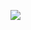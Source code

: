 ![](https://automationghana.com/wp-content/uploads/elementor/thumbs/Energy-Meters-BMS-20-qtdg1npnrr4d6bs8n6z4efsa1eoepet7ltzskepwas.jpg)

